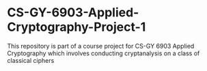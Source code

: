 # CS-GY-6903-Applied-Cryptography-Project-1

This repository is part of a course project for CS-GY 6903 Applied Cryptography which involves conducting cryptanalysis on a class of classical ciphers
